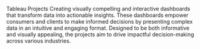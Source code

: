Tableau Projects
Creating visually compelling and interactive dashboards that transform data into actionable insights. These dashboards empower consumers and clients to make informed decisions by presenting complex data in an intuitive and engaging format. Designed to be both informative and visually appealing, the projects aim to drive impactful decision-making across various industries.
